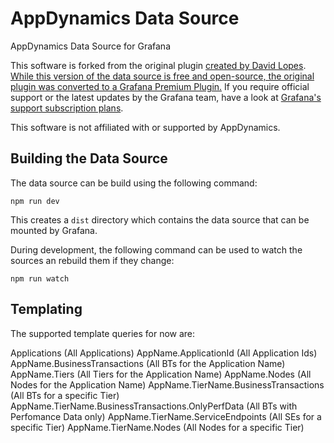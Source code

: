 # AppDynamics Data Source

AppDynamics Data Source for Grafana

This software is forked from the original plugin [created by David Lopes](https://github.com/dlopes7). [While this version of the data source is free and open-source, the original plugin was converted to a Grafana Premium Plugin.](https://github.com/grafana/grafana-plugin-repository/pull/189) If you require official support or the latest updates by the Grafana team, have a look at [Grafana's support subscription plans](https://grafana.com/services/support).

This software is not affiliated with or supported by AppDynamics.

## Building the Data Source

The data source can be build using the following command:

    npm run dev

This creates a `dist` directory which contains the data source that can be mounted by Grafana.

During development, the following command can be used to watch the sources an rebuild them if they change:

    npm run watch
    
## Templating

The supported template queries for now are:

Applications (All Applications)
AppName.ApplicationId (All Application Ids)
AppName.BusinessTransactions (All BTs for the Application Name)
AppName.Tiers (All Tiers for the Application Name)
AppName.Nodes (All Nodes for the Application Name)
AppName.TierName.BusinessTransactions (All BTs for a specific Tier)
AppName.TierName.BusinessTransactions.OnlyPerfData (All BTs with Perfomance Data only)
AppName.TierName.ServiceEndpoints (All SEs for a specific Tier)
AppName.TierName.Nodes (All Nodes for a specific Tier)
